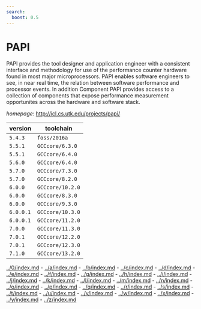 ```yaml
---
search:
  boost: 0.5
---
```

# PAPI

PAPI provides the tool designer and application engineer with a consistent interface and  methodology for use of the performance counter hardware found in most major microprocessors. PAPI enables  software engineers to see, in near real time, the relation between software performance and processor events.  In addition Component PAPI provides access to a collection of components  that expose performance measurement opportunites across the hardware and software stack.

*homepage*: <http://icl.cs.utk.edu/projects/papi/>

version | toolchain
--------|----------
``5.4.3`` | ``foss/2016a``
``5.5.1`` | ``GCCcore/6.3.0``
``5.5.1`` | ``GCCcore/6.4.0``
``5.6.0`` | ``GCCcore/6.4.0``
``5.7.0`` | ``GCCcore/7.3.0``
``5.7.0`` | ``GCCcore/8.2.0``
``6.0.0`` | ``GCCcore/10.2.0``
``6.0.0`` | ``GCCcore/8.3.0``
``6.0.0`` | ``GCCcore/9.3.0``
``6.0.0.1`` | ``GCCcore/10.3.0``
``6.0.0.1`` | ``GCCcore/11.2.0``
``7.0.0`` | ``GCCcore/11.3.0``
``7.0.1`` | ``GCCcore/12.2.0``
``7.0.1`` | ``GCCcore/12.3.0``
``7.1.0`` | ``GCCcore/13.2.0``

[../0/index.md](0) - [../a/index.md](a) - [../b/index.md](b) - [../c/index.md](c) - [../d/index.md](d) - [../e/index.md](e) - [../f/index.md](f) - [../g/index.md](g) - [../h/index.md](h) - [../i/index.md](i) - [../j/index.md](j) - [../k/index.md](k) - [../l/index.md](l) - [../m/index.md](m) - [../n/index.md](n) - [../o/index.md](o) - [../p/index.md](p) - [../q/index.md](q) - [../r/index.md](r) - [../s/index.md](s) - [../t/index.md](t) - [../u/index.md](u) - [../v/index.md](v) - [../w/index.md](w) - [../x/index.md](x) - [../y/index.md](y) - [../z/index.md](z)

